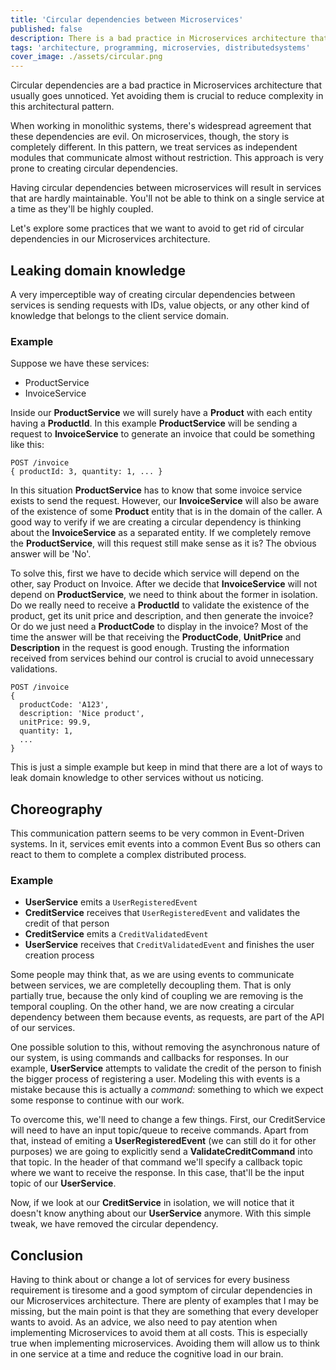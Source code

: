 ```yaml
---
title: 'Circular dependencies between Microservices'
published: false
description: There is a bad practice in Microservices architecture that seems to be totally forgotten
tags: 'architecture, programming, microservies, distributedsystems'
cover_image: ./assets/circular.png
---
```


Circular dependencies are a bad practice in Microservices architecture that usually goes unnoticed. Yet avoiding them is crucial to reduce complexity in this architectural pattern.

When working in monolithic systems, there's widespread agreement that these dependencies are evil. On microservices, though, the story is completely different. In this pattern, we treat services as independent modules that communicate almost without restriction. This approach is very prone to creating circular dependencies.

Having circular dependencies between microservices will result in services that are hardly maintainable. You'll not be able to think on a single service at a time as they'll be highly coupled.

Let's explore some practices that we want to avoid to get rid of circular dependencies in our Microservices architecture.

## Leaking domain knowledge

A very imperceptible way of creating circular dependencies between services is sending requests with IDs, value objects, or any other kind of knowledge that belongs to the client service domain.

### Example

Suppose we have these services:

- ProductService
- InvoiceService

Inside our **ProductService** we will surely have a **Product** with each entity having a **ProductId**. In this example **ProductService** will be sending a request to **InvoiceService** to generate an invoice that could be something like this:

```text
POST /invoice
{ productId: 3, quantity: 1, ... }
```

In this situation **ProductService** has to know that some invoice service exists to send the request. However, our **InvoiceService** will also be aware of the existence of some **Product** entity that is in the domain of the caller. A good way to verify if we are creating a circular dependency is thinking about the **InvoiceService** as a separated entity. If we completely remove the **ProductService**, will this request still make sense as it is? The obvious answer will be 'No'.

To solve this, first we have to decide which service will depend on the other, say Product on Invoice. After we decide that **InvoiceService** will not depend on **ProductService**, we need to think about the former in isolation. Do we really need to receive a **ProductId** to validate the existence of the product, get its unit price and description, and then generate the invoice? Or do we just need a **ProductCode** to display in the invoice? Most of the time the answer will be that receiving the **ProductCode**, **UnitPrice** and **Description** in the request is good enough. Trusting the information received from services behind our control is crucial to avoid unnecessary validations.

```text
POST /invoice
{
  productCode: 'A123',
  description: 'Nice product',
  unitPrice: 99.9,
  quantity: 1,
  ...
}
```

This is just a simple example but keep in mind that there are a lot of ways to leak domain knowledge to other services without us noticing.

## Choreography

This communication pattern seems to be very common in Event-Driven systems. In it, services emit events into a common Event Bus so others can react to them to complete a complex distributed process.

### Example

- **UserService** emits a `UserRegisteredEvent`
- **CreditService** receives that `UserRegisteredEvent` and validates the credit of that person
- **CreditService** emits a `CreditValidatedEvent`
- **UserService** receives that `CreditValidatedEvent` and finishes the user creation process

Some people may think that, as we are using events to communicate between services, we are completelly decoupling them. That is only partially true, because the only kind of coupling we are removing is the temporal coupling. On the other hand, we are now creating a circular dependency between them because events, as requests, are part of the API of our services.

One possible solution to this, without removing the asynchronous nature of our system, is using commands and callbacks for responses. In our example, **UserService** attempts to validate the credit of the person to finish the bigger  process of registering a user. Modeling this with events is a mistake because this is actually a _command_: something to which we expect some response to continue with our work.

To overcome this, we'll need to change a few things. First, our CreditService will need to have an input topic/queue to receive commands. Apart from that, instead of emiting a **UserRegisteredEvent** (we can still do it for other purposes) we are going to explicitly send a **ValidateCreditCommand** into that topic. In the header of that command we'll specify a callback topic where we want to receive the response. In this case, that'll be the input topic of our **UserService**.

Now, if we look at our **CreditService** in isolation, we will notice that it doesn't know anything about our **UserService** anymore. With this simple tweak, we have removed the circular dependency.

## Conclusion

Having to think about or change a lot of services for every business requirement is tiresome and a good symptom of circular dependencies in our Microservices architecture. There are plenty of examples that I may be missing, but the main point is that they are something that every developer wants to avoid. As an advice, we also need to pay atention when implementing Microservices to avoid them at all costs. This is especially true when implementing microservices. Avoiding them will allow us to think in one service at a time and reduce the cognitive load in our brain.
